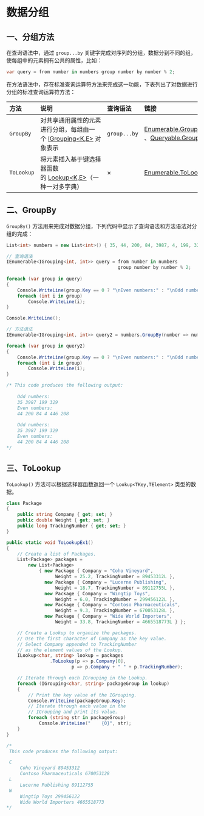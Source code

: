 # 数据分组

## 一、分组方法

在查询语法中，通过 `group...by` 关键字完成对序列的分组，数据分到不同的组，使每组中的元素拥有公共的属性，比如：

```csharp
var query = from number in numbers group number by number % 2;
```

在方法语法中，存在标准查询运算符方法来完成这一功能，下表列出了对数据进行分组的标准查询运算符方法：

| 方法       | 说明                                                                                                                                        | 查询语法     | 链接                                                                                                                                                                                               |
|:---------- |:------------------------------------------------------------------------------------------------------------------------------------------- |:------------ |:-------------------------------------------------------------------------------------------------------------------------------------------------------------------------------------------------- |
| `GroupBy`  | 对共享通用属性的元素进行分组，每组由一个 [IGrouping<K,E\>](https://learn.microsoft.com/zh-cn/dotnet/api/system.linq.igrouping-2) 对象表示 | `group...by` | [Enumerable.GroupBy](https://learn.microsoft.com/zh-cn/dotnet/api/system.linq.enumerable.groupby) 、[Queryable.GroupBy](https://learn.microsoft.com/zh-cn/dotnet/api/system.linq.queryable.groupby) |
| `ToLookup` |  将元素插入基于键选择器函数的 [Lookup<K,E\>](https://learn.microsoft.com/zh-cn/dotnet/api/system.linq.lookup-2)（一种一对多字典）                                                                                                                                           | ×            | [Enumerable.ToLookup](https://learn.microsoft.com/zh-cn/dotnet/api/system.linq.enumerable.tolookup)                                                                                                                                                                                                   |


## 二、GroupBy

`GroupBy()` 方法用来完成对数据分组，下列代码中显示了查询语法和方法语法对分组的完成：

```csharp hl_lines="17"
List<int> numbers = new List<int>() { 35, 44, 200, 84, 3987, 4, 199, 329, 446, 208 };  

// 查询语法
IEnumerable<IGrouping<int, int>> query = from number in numbers  
                                         group number by number % 2;  
  
foreach (var group in query)  
{  
    Console.WriteLine(group.Key == 0 ? "\nEven numbers:" : "\nOdd numbers:");  
    foreach (int i in group)  
        Console.WriteLine(i);  
}

Console.WriteLine();

// 方法语法
IEnumerable<IGrouping<int, int>> query2 = numbers.GroupBy(number => numbers % 2);

foreach (var group in query2)
{
	Console.WriteLine(group.Key == 0 ? "\nEven numbers:" : "\nOdd numbers:");
	foreach (int i in group)
		Console.WriteLine(i);
}

/* This code produces the following output:  
  
	Odd numbers:
	35 3987 199 329
	Even numbers:
	44 200 84 4 446 208
	
	Odd numbers:
	35 3987 199 329
	Even numbers:
	44 200 84 4 446 208
*/
```

## 三、ToLookup

`ToLookup()` 方法可以根据选择器函数返回一个 `Lookup<TKey,TElement>` 类型的数据。

```csharp
class Package
{
    public string Company { get; set; }
    public double Weight { get; set; }
    public long TrackingNumber { get; set; }
}

public static void ToLookupEx1()
{
    // Create a list of Packages.
    List<Package> packages =
        new List<Package>
            { new Package { Company = "Coho Vineyard",
                  Weight = 25.2, TrackingNumber = 89453312L },
              new Package { Company = "Lucerne Publishing",
                  Weight = 18.7, TrackingNumber = 89112755L },
              new Package { Company = "Wingtip Toys",
                  Weight = 6.0, TrackingNumber = 299456122L },
              new Package { Company = "Contoso Pharmaceuticals",
                  Weight = 9.3, TrackingNumber = 670053128L },
              new Package { Company = "Wide World Importers",
                  Weight = 33.8, TrackingNumber = 4665518773L } };

    // Create a Lookup to organize the packages.
    // Use the first character of Company as the key value.
    // Select Company appended to TrackingNumber
    // as the element values of the Lookup.
    ILookup<char, string> lookup = packages
			    .ToLookup(p => p.Company[0],
					    p => p.Company + " " + p.TrackingNumber);

    // Iterate through each IGrouping in the Lookup.
    foreach (IGrouping<char, string> packageGroup in lookup)
    {
        // Print the key value of the IGrouping.
        Console.WriteLine(packageGroup.Key);
        // Iterate through each value in the
        // IGrouping and print its value.
        foreach (string str in packageGroup)
            Console.WriteLine("    {0}", str);
    }
}

/*
 This code produces the following output:

 C
     Coho Vineyard 89453312
     Contoso Pharmaceuticals 670053128
 L
     Lucerne Publishing 89112755
 W
     Wingtip Toys 299456122
     Wide World Importers 4665518773
*/
```